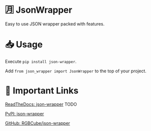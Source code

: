 # 🈷️ JsonWrapper
Easy to use JSON wrapper packed with features.
# 📥 Usage
Execute `pip install json-wrapper`.

Add `from json_wrapper import JsonWrapper` to the top of your project.
# 🔗 Important Links
[ReadTheDocs: json-wrapper]() TODO

[PyPI: json-wrapper](https://pypi.org/project/json-wrapper/)

[GitHub: RGBCube/json-wrapper](https://github.com/RGBCube/json-wrapper)